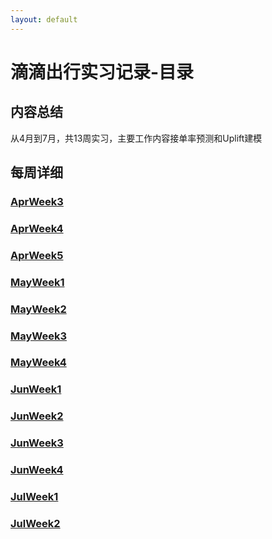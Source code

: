 ```yaml
---
layout: default
---
```


# 滴滴出行实习记录-目录
## 内容总结
从4月到7月，共13周实习，主要工作内容接单率预测和Uplift建模
## 每周详细
### [AprWeek3](./AprWeek3.md) 
### [AprWeek4](./AprWeek4.md)
### [AprWeek5](./AprWeek5.md)
### [MayWeek1](./MayWeek1.md)
### [MayWeek2](./MayWeek2.md)
### [MayWeek3](./MayWeek3.md)
### [MayWeek4](./MayWeek4.md)
### [JunWeek1](./JunWeek1.md)
### [JunWeek2](./JunWeek2.md)
### [JunWeek3](./JunWeek3.md)
### [JunWeek4](./JunWeek4.md)
### [JulWeek1](./JulWeek1.md)
### [JulWeek2](./JulWeek2.md)
